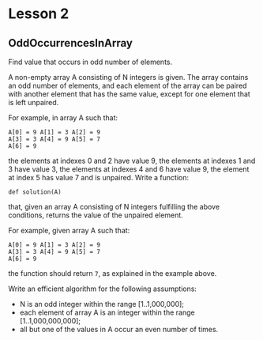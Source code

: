 # Lesson 2

## OddOccurrencesInArray

Find value that occurs in odd number of elements.

A non-empty array A consisting of N integers is given. The array contains an odd number of elements, and each element of the array can be paired with another element that has the same value, except for one element that is left unpaired.

For example, in array A such that:

```
A[0] = 9 A[1] = 3 A[2] = 9
A[3] = 3 A[4] = 9 A[5] = 7
A[6] = 9
```

the elements at indexes 0 and 2 have value 9,
the elements at indexes 1 and 3 have value 3,
the elements at indexes 4 and 6 have value 9,
the element at index 5 has value 7 and is unpaired.
Write a function:

```
def solution(A)
```

that, given an array A consisting of N integers fulfilling the above conditions, returns the value of the unpaired element.

For example, given array A such that:

```
A[0] = 9 A[1] = 3 A[2] = 9
A[3] = 3 A[4] = 9 A[5] = 7
A[6] = 9
```

the function should return `7`, as explained in the example above.

Write an efficient algorithm for the following assumptions:

- N is an odd integer within the range [1..1,000,000];
- each element of array A is an integer within the range [1..1,000,000,000];
- all but one of the values in A occur an even number of times.
